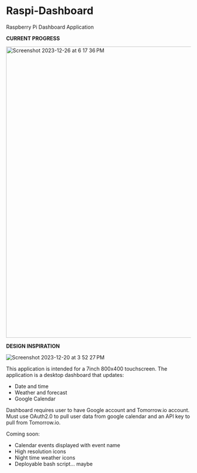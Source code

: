 # Raspi-Dashboard
Raspberry Pi Dashboard Application

**CURRENT PROGRESS**

<img width="796" alt="Screenshot 2023-12-26 at 6 17 36 PM" src="https://github.com/Heisenberg-UP/Raspi-Dashboard/assets/99283516/6e8209cb-5e87-4ec9-8a3c-cf9a77576dd7">

**DESIGN INSPIRATION**

![Screenshot 2023-12-20 at 3 52 27 PM](https://github.com/Heisenberg-UP/Raspi-Dashboard/assets/99283516/f981dd85-ee0d-4f5a-9bd2-6e8e132ceb1b)

This application is intended for a 7inch 800x400 touchscreen. The application is a desktop dashboard that updates:

- Date and time
- Weather and forecast
- Google Calendar

Dashboard requires user to have Google account and Tomorrow.io account. Must use OAuth2.0 to pull user data from google calendar and an API key to pull from Tomorrow.io.

Coming soon:
- Calendar events displayed with event name
- High resolution icons
- Night time weather icons
- Deployable bash script... maybe
